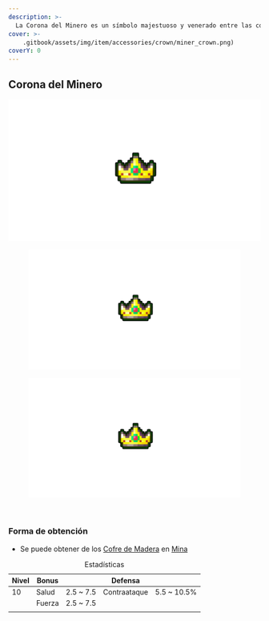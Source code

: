 ```yaml
---
description: >-
  La Corona del Minero es un símbolo majestuoso y venerado entre las comunidades mineras. A diferencia del Amuleto del Minero, la Corona es un artefacto ceremonial, diseñado para honrar y reconocer los logros excepcionales en el ámbito de la minería
cover: >-
    .gitbook/assets/img/item/accessories/crown/miner_crown.png)
coverY: 0
---
```

[ TODO: Insert foto de Mina en Cover]: #

## Corona del Minero

![Crown](.gitbook/assets/img/item/accessories/crown/miner_crown.png)

<figure><img src=".gitbook/assets/img/item/accessories/crown/miner_crown.png" alt=""><figcaption></figcaption></figure>
<figure><img src="/.gitbook/assets/img/item/accessories/crown/miner_crown.png" alt=""><figcaption></figcaption></figure>
<figure><img src="../.gitbook/assets/img/item/accessories/crown/miner_crown.png" alt=""><figcaption></figcaption></figure>

### Forma de obtención
* Se puede obtener de los [Cofre de Madera](.gitbook/assets/category/extra/loot/chest/wood_chest/wood_chest.md) en [Mina](.gitbook/assets/category/location/mine/mine.md)

<table>
    <caption>Estadísticas</caption>
    <thead>
        <tr>
            <th>Nivel</th>
            <th>Bonus</th>
            <th></th>
            <th>Defensa</th>
            <th></th>
        </tr>
    </thead>
    <tbody>
        <tr>
            <td>10</td>
            <td>Salud</td>
            <td>2.5 ~ 7.5</td>
            <td>Contraataque</td>
            <td>5.5 ~ 10.5%</td>
        </tr>
        <tr>
            <td></td>
            <td>Fuerza</td>
            <td>2.5 ~ 7.5</td>
            <td></td>
            <td></td>
        </tr>
        <tr>
            <td></td>
            <td></td>
            <td></td>
            <td></td>
            <td></td>
        </tr>
    </tbody>
</table>